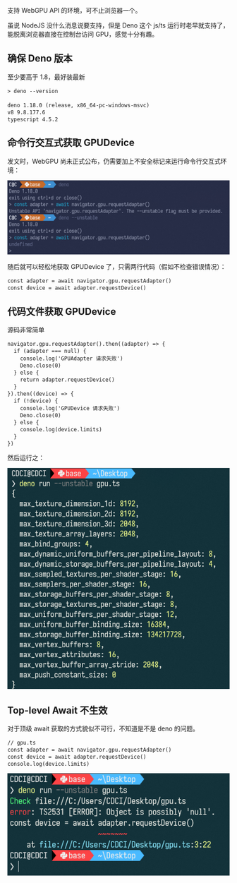 支持 WebGPU API 的环境，可不止浏览器一个。

虽说 NodeJS 没什么消息说要支持，但是 Deno 这个 js/ts 运行时老早就支持了，能脱离浏览器直接在控制台访问 GPU，感觉十分有趣。

## 确保 Deno 版本

至少要高于 1.8，最好装最新

```
> deno --version

deno 1.18.0 (release, x86_64-pc-windows-msvc)
v8 9.8.177.6
typescript 4.5.2
```

## 命令行交互式获取 GPUDevice

发文时，WebGPU 尚未正式公布，仍需要加上不安全标记来运行命令行交互式环境：

![img](attachments/v2-6c06f06b275a12f00b62188322b9539c_b.png)



随后就可以轻松地获取 GPUDevice 了，只需两行代码（假如不检查错误情况）：

```
const adapter = await navigator.gpu.requestAdapter()
const device = await adapter.requestDevice()
```

## 代码文件获取 GPUDevice

源码非常简单

```
navigator.gpu.requestAdapter().then((adapter) => {
  if (adapter === null) {
    console.log('GPUAdapter 请求失败')
    Deno.close(0)
  } else {
    return adapter.requestDevice()
  }
}).then((device) => {
  if (!device) {
    console.log('GPUDevice 请求失败')
    Deno.close(0)
  } else {
    console.log(device.limits)
  }  
})
```

然后运行之：

![img](attachments/v2-ef31b5ec3c67cf80daee6e45fbc94b80_b.png)



## Top-level Await 不生效

对于顶级 await 获取的方式貌似不可行，不知道是不是 deno 的问题。

```
// gpu.ts
const adapter = await navigator.gpu.requestAdapter()
const device = await adapter.requestDevice()
console.log(device.limits)
```

![img](attachments/v2-c61cc1debdeaa3acc17587ba1985b915_b.png)



